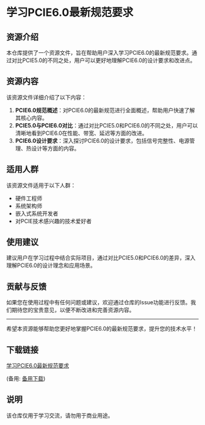 # 学习PCIE6.0最新规范要求

## 资源介绍

本仓库提供了一个资源文件，旨在帮助用户深入学习PCIE6.0的最新规范要求。通过对比PCIE5.0的不同之处，用户可以更好地理解PCIE6.0的设计要求和改进点。

## 资源内容

该资源文件详细介绍了以下内容：

1. **PCIE6.0规范概述**：对PCIE6.0的最新规范进行全面概述，帮助用户快速了解其核心内容。
2. **PCIE5.0与PCIE6.0对比**：通过对比PCIE5.0和PCIE6.0的不同之处，用户可以清晰地看到PCIE6.0在性能、带宽、延迟等方面的改进。
3. **PCIE6.0设计要求**：深入探讨PCIE6.0的设计要求，包括信号完整性、电源管理、热设计等方面的内容。

## 适用人群

该资源文件适用于以下人群：

- 硬件工程师
- 系统架构师
- 嵌入式系统开发者
- 对PCIE技术感兴趣的技术爱好者

## 使用建议

建议用户在学习过程中结合实际项目，通过对比PCIE5.0和PCIE6.0的差异，深入理解PCIE6.0的设计理念和应用场景。

## 贡献与反馈

如果您在使用过程中有任何问题或建议，欢迎通过仓库的Issue功能进行反馈。我们期待您的宝贵意见，以便不断改进和完善资源内容。

---

希望本资源能够帮助您更好地掌握PCIE6.0的最新规范要求，提升您的技术水平！

## 下载链接
[学习PCIE6.0最新规范要求](https://pan.quark.cn/s/007617502b5e) 

(备用: [备用下载](https://pan.baidu.com/s/1H_t3syCGwZIkLMOkiVvYYA?pwd=1234))

## 说明

该仓库仅用于学习交流，请勿用于商业用途。
